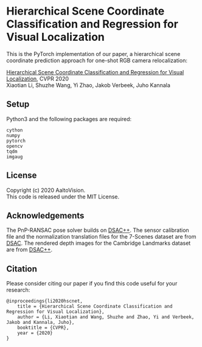 # Hierarchical Scene Coordinate Classification and Regression for Visual Localization
This is the PyTorch implementation of our paper, a hierarchical scene coordinate prediction approach for one-shot RGB camera relocalization:

[Hierarchical Scene Coordinate Classification and Regression for Visual Localization](https://arxiv.org/abs/1909.06216), CVPR 2020    
Xiaotian Li, Shuzhe Wang, Yi Zhao, Jakob Verbeek, Juho Kannala    

## Setup
Python3 and the following packages are required:
```
cython
numpy
pytorch
opencv
tqdm
imgaug
```



## License

Copyright (c) 2020 AaltoVision.  
This code is released under the MIT License.

## Acknowledgements

The PnP-RANSAC pose solver builds on [DSAC++](https://github.com/vislearn/LessMore). The sensor calibration file and the normalization translation files for the 7-Scenes dataset are from [DSAC](https://github.com/cvlab-dresden/DSAC). The rendered depth images for the Cambridge Landmarks dataset are from [DSAC++](https://github.com/vislearn/LessMore). 

## Citation

Please consider citing our paper if you find this code useful for your research:  

```
@inproceedings{li2020hscnet,
    title = {Hierarchical Scene Coordinate Classification and Regression for Visual Localization},
    author = {Li, Xiaotian and Wang, Shuzhe and Zhao, Yi and Verbeek, Jakob and Kannala, Juho},
    booktitle = {CVPR},
    year = {2020}
}
```


